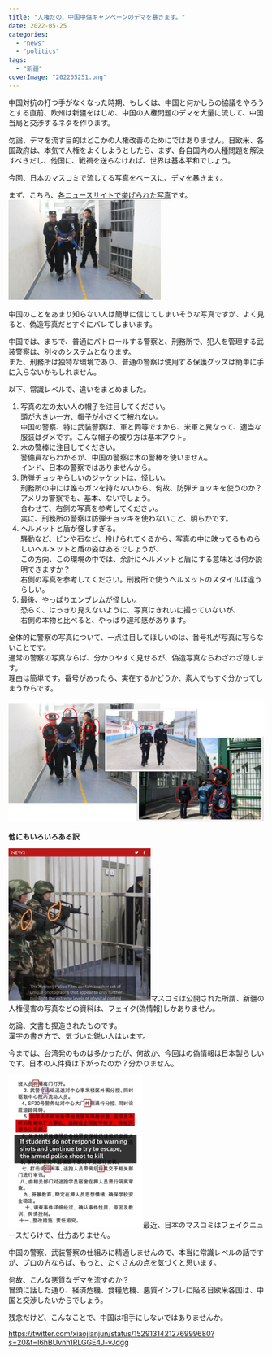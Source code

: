 ```yaml
---
title: "人権だの、中国中傷キャンペーンのデマを暴きます。"
date: 2022-05-25
categories: 
  - "news"
  - "politics"
tags: 
  - "新疆"
coverImage: "202205251.png"
---
```


中国対抗の打つ手がなくなった時期、もしくは、中国と何かしらの協議をやろうとする直前、欧州は新疆をはじめ、中国の人権問題のデマを大量に流して、中国当局と交渉するネタを作ります。

勿論、デマを流す目的はどこかの人権改善のためにではありません。日欧米、各国政府は、本気で人権をよくしようとしたら、まず、各自国内の人種問題を解決すべきだし、他国に、戦禍を送らなければ、世界は基本平和でしょう。

今回、日本のマスコミで流してる写真をベースに、デマを暴きます。

まず、こちら、[各ニュースサイトで挙げられた写真](https://mainichi.jp/articles/20220524/k00/00m/030/019000c)です。![](images/202205251-300x197.png)

中国のことをあまり知らない人は簡単に信じてしまいそうな写真ですが、よく見ると、偽造写真だとすぐにバレてしまいます。

中国では、まちで、普通にパトロールする警察と、刑務所で、犯人を管理する武装警察は、別々のシステムとなります。  
また、刑務所は独特な環境であり、普通の警察は使用する保護グッズは簡単に手に入らないかもしれません。

以下、常識レベルで、違いをまとめました。

1. 写真の左の太い人の帽子を注目してください。  
    頭が大きい一方、帽子が小さくて被れない。  
    中国の警察、特に武装警察は、軍と同等ですから、米軍と異なって、適当な服装はダメです。こんな帽子の被り方は基本アウト。
2. 木の警棒に注目してください。  
    警備員ならわかるが、中国の警察は木の警棒を使いません。  
    インド、日本の警察ではありませんから。
3. 防弾チョッキらしいのジャケットは、怪しい。  
    刑務所の中には誰もガンを持たないから、何故、防弾チョッキを使うのか？  
    アメリカ警察でも、基本、ないでしょう。  
    合わせて、右側の写真を参考してください。  
    実に、刑務所の警察は防弾チョッキを使わないこと、明らかです。
4. ヘルメットと盾が怪しすぎる。  
    騒動など、ビンや石など、投げられてくるから、写真の中に映ってるものらしいヘルメットと盾の姿はあるでしょうが、  
    この方向、この環境の中では、余計にヘルメットと盾にする意味とは何か説明できますか？  
    右側の写真を参考してください。刑務所で使うヘルメットのスタイルは違うらしい。
5. 最後、やっぱりエンブレムが怪しい。  
    恐らく、はっきり見えないように、写真はきれいに撮っていないが、  
    右側の本物と比べると、やっぱり違和感があります。

全体的に警察の写真について、一点注目してほしいのは、番号札が写真に写らないことです。  
通常の警察の写真ならば、分かりやすく見せるが、偽造写真ならわざわざ隠します。  
理由は簡単です。番号があったら、実在するかどうか、素人でもすぐ分かってしまうからです。

![](images/202205252.png)

**他にもいろいろある訳**

![](images/FTkuZyZUEAIOSKe-280x300.jpg)マスコミは公開された所謂、新疆の人権侵害の写真などの資料は、フェイク(偽情報)しかありません。

勿論、文書も捏造されたものです。  
漢字の書き方で、気づいた鋭い人はいます。

今までは、台湾発のものは多かったが、何故か、今回はの偽情報は日本製らしいです。日本の人件費は下がったのか？分かりません。

![](images/FTiQ6_waQAIDeEy-265x300.jpg)最近、日本のマスコミはフェイクニュースだらけで、仕方ありません。

中国の警察、武装警察の仕組みに精通しませんので、本当に常識レベルの話ですが、プロの方ならば、もっと、たくさんの点を気づくと思います。

何故、こんな悪質なデマを流すのか？  
冒頭に話した通り、経済危機、食糧危機、悪質インフレに陥る日欧米各国は、中国と交渉したいからでしょう。

残念だけど、こんなことで、中国は相手にしないではありませんか。

https://twitter.com/xiaojianjun/status/1529131421276999680?s=20&t=I6hBUvnh1RLGGE4J-vJdgg
